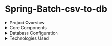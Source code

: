 # Spring-Batch-csv-to-db

<details>
<summary>Project Overview</summary>

This Spring Boot application demonstrates CSV file processing using Spring Batch, reading product data from a CSV file, transforming it, and storing it in a MySQL database.

</details>

<details>
<summary>Core Components</summary>

**CSV File Reader**
- Reads product data from `product.csv` file in classpath
- Maps CSV columns (id, name, price) to Product objects
- Uses FlatFileItemReader with DelimitedLineTokenizer
- Processes data in chunks of 3 records

**Data Processor**
- Transforms product data by adding 100 to the price
- Implements simple business logic transformation
- Uses lambda expression for processing

**Database Writer**
- Writes processed data to MySQL database
- Uses JdbcBatchItemWriter for batch database operations
- Inserts data into `product` table with columns: ID, NAME, PRICE

**Product Entity**
- Simple POJO representing product data
- Contains id, name, and price fields
- Used for data mapping between CSV and database

</details>

<details>
<summary>Database Configuration</summary>

**MySQL Connection**
- Database: `test`
- Host: `localhost:3306`
- Username: `pma`
- Driver: MySQL Connector/J

**Table Structure**
```sql
CREATE TABLE product (
    ID INT,
    NAME VARCHAR(255),
    PRICE DOUBLE
);
```

</details>

<details>
<summary>Technologies Used</summary>

- Spring Boot 2.5.4
- Spring Batch
- MySQL Database
- Maven

</details>